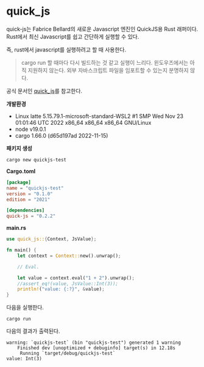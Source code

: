 # quick_js

quick-js는 Fabrice Bellard의 새로운 Javascript 엔진인 QuickJS용 Rust 래퍼이다. Rust에서 최신 Javascript를 쉽고 간단하게 실행할 수 있다. 

즉,  rust에서 javascript를 실행하려고 할 때 사용한다. 

> cargo run 할 때마다 다시 빌드하는 것 같고 실행이 느리다. 윈도우즈에서는 아직 지원하지 않는다.  외부 자바스크립트 파일을 임포트할 수 있는지 분명하지 않다. 


공식 문서인 [quick_js](https://docs.rs/quick-js/latest/quick_js/#enums)를 참고한다. 

**개발환경**     
* Linux latte 5.15.79.1-microsoft-standard-WSL2 #1 SMP Wed Nov 23 01:01:46 UTC 2022 x86_64 x86_64 x86_64 GNU/Linux
* node v19.0.1 
* cargo 1.66.0 (d65d197ad 2022-11-15)



**패키지 생성**    
```shell
cargo new quickjs-test 
```

**Cargo.toml**    
```toml
[package]
name = "quickjs-test"
version = "0.1.0"
edition = "2021"

[dependencies]
quick-js = "0.2.2"
```

**main.rs**   
```rust
use quick_js::{Context, JsValue};

fn main() {
    let context = Context::new().unwrap();

    // Eval.

    let value = context.eval("1 + 2").unwrap();
    //assert_eq!(value, JsValue::Int(3));
    println!("value: {:?}", &value);
}
```
다음을 실행한다. 
```shell
cargo run
```
다음의 결과가 출력된다. 
```shell
warning: `quickjs-test` (bin "quickjs-test") generated 1 warning
    Finished dev [unoptimized + debuginfo] target(s) in 12.18s
     Running `target/debug/quickjs-test`
value: Int(3)
```






